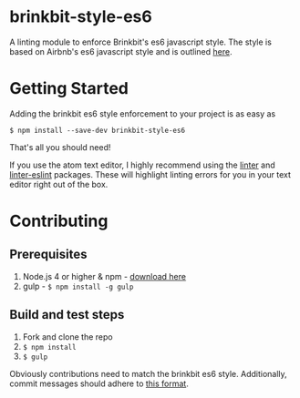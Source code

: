 brinkbit-style-es6
==================

A linting module to enforce Brinkbit's es6 javascript style.
The style is based on Airbnb's es6 javascript style and is outlined [here](https://github.com/Brinkbit/javascript).

Getting Started
===============

Adding the brinkbit es6 style enforcement to your project is as easy as

`$ npm install --save-dev brinkbit-style-es6`

That's all you should need!

If you use the atom text editor, I highly recommend using the [linter](https://atom.io/packages/linter) and [linter-eslint](https://atom.io/packages/linter-eslint) packages. These will highlight linting errors for you in your text editor right out of the box.

Contributing
============

Prerequisites
-------------

1. Node.js 4 or higher & npm - [download here](http://nodejs.org/download/)
1. gulp - `$ npm install -g gulp`


Build and test steps
--------------------

1. Fork and clone the repo
1. `$ npm install`
1. `$ gulp`

Obviously contributions need to match the brinkbit es6 style.
Additionally, commit messages should adhere to [this format](http://chris.beams.io/posts/git-commit/).

